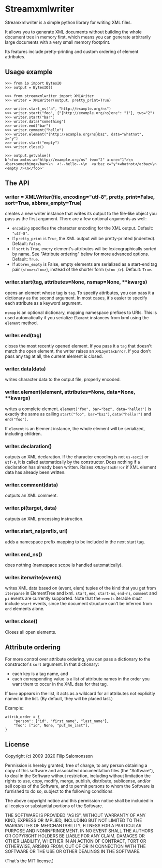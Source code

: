 Streamxmlwriter
===============

Streamxmlwriter is a simple python library for writing XML files.

It allows you to generate XML documents without building the whole
document tree in memory first, which means you can generate
arbitrarily large documents with a very small memory footprint.

Its features include pretty-printing and custom ordering of element
attributes.


Usage example
-------------

    >>> from io import BytesIO
    >>> output = BytesIO()

    >>> from streamxmlwriter import XMLWriter
    >>> writer = XMLWriter(output, pretty_print=True)

    >>> writer.start_ns("a", "http://example.org/ns")
    >>> writer.start("foo", {"{http://example.org/ns}one": "1"}, two="2")
    >>> writer.start("bar")
    >>> writer.data("something")
    >>> writer.end("bar")
    >>> writer.comment("hello")
    >>> writer.element("{http://example.org/ns}baz", data="whatnot", x="y")
    >>> writer.start("empty")
    >>> writer.close()

    >>> output.getvalue()
    b'<foo xmlns:a="http://example.org/ns" two="2" a:one="1">\n  <bar>something</bar>\n  <!--hello-->\n  <a:baz x="y">whatnot</a:baz>\n  <empty />\n</foo>'


The API
-------

### writer = XMLWriter(file, encoding="utf-8", pretty_print=False, sort=True, abbrev_empty=True)
creates a new writer instance that writes its output to the file-like
object you pass as the first argument. There are a few optional
arguments as well:

* `encoding` specifies the character encoding for the XML output.
  Default: `"utf-8"`.
* If `pretty_print` is `True`, the XML output will be pretty-printed
  (indented). Default: `False`.
* If `sort` is `True`, every element's attributes will be
  lexicographically sorted by name. See "Attribute ordering" below for
  more advanced options. Default: `True`.
* If `abbrev_empty` is False, empty elements are serialized as a
  start-end tag pair (`<foo></foo>`), instead of the shorter form
  (`<foo />`). Default: `True`.

### writer.start(tag, attributes=None, nsmap=None, **kwargs)
opens an element whose tag is `tag`. To specify attributes, you can
pass it a dictionary as the second argument. In most cases, it's
easier to specify each attribute as a keyword argument.

`nsmap` is an optional dictionary, mapping namespace prefixes to URIs.
This is used automatically if you serialize `Element` instances from
lxml using the `element` method.

### writer.end(tag)
closes the most recently opened element. If you pass it a `tag` that
doesn't match the open element, the writer raises an `XMLSyntaxError`.
If you don't pass any tag at all, the current element is closed.

### writer.data(data)
writes character data to the output file, properly encoded.

### writer.element(element, attributes=None, data=None, **kwargs)
writes a complete element. `element("foo", bar="baz", data="hello!")`
is exactly the same as calling `start("foo", bar="baz")`,
`data("hello!")` and `end("foo")`.

If `element` is an Element instance, the whole element will be
serialized, including children.

### writer.declaration()
outputs an XML declaration. If the character encoding is not
`us-ascii` or `utf-8`, it is called automatically by the constructor.
Does nothing if a declaration has already been written. Raises
`XMLSyntaxError` if XML element data has already been written.

### writer.comment(data)
outputs an XML comment.

### writer.pi(target, data)
outputs an XML processing instruction.

### writer.start_ns(prefix, uri)
adds a namespace prefix mapping to be included in the next start tag.

### writer.end_ns()
does nothing (namespace scope is handled automatically).

### writer.iterwrite(events)
writes XML data based on (event, elem) tuples of the kind that you get
from `iterparse` in ElementTree and lxml. `start`, `end`, `start-ns`,
`end-ns`, `comment` and `pi` events are currently supported. Note that
the `events` iterable *must* include `start` events, since the
document structure can't be inferred from `end` elements alone.

### writer.close()
Closes all open elements.


Attribute ordering
------------------

For more control over attribute ordering, you can pass a dictionary to
the constructor's `sort` argument. In that dictionary:

* each key is a tag name, and
* each corresponding value is a list of attribute names in the order
  you want them to occur in the XML data for that tag.

If `None` appears in the list, it acts as a wildcard for all
attributes not explicitly named in the list. (By default, they will be
placed last.)

Example::

    attrib_order = {
        "person": ["id", "first_name", "last_name"],
        "foo": ["id", None, "put_me_last"],
    }



License
-------

Copyright (c) 2009-2020 Filip Salomonsson

Permission is hereby granted, free of charge, to any person obtaining a copy
of this software and associated documentation files (the "Software"), to deal
in the Software without restriction, including without limitation the rights
to use, copy, modify, merge, publish, distribute, sublicense, and/or sell
copies of the Software, and to permit persons to whom the Software is
furnished to do so, subject to the following conditions:

The above copyright notice and this permission notice shall be included in
all copies or substantial portions of the Software.

THE SOFTWARE IS PROVIDED "AS IS", WITHOUT WARRANTY OF ANY KIND, EXPRESS OR
IMPLIED, INCLUDING BUT NOT LIMITED TO THE WARRANTIES OF MERCHANTABILITY,
FITNESS FOR A PARTICULAR PURPOSE AND NONINFRINGEMENT. IN NO EVENT SHALL THE
AUTHORS OR COPYRIGHT HOLDERS BE LIABLE FOR ANY CLAIM, DAMAGES OR OTHER
LIABILITY, WHETHER IN AN ACTION OF CONTRACT, TORT OR OTHERWISE, ARISING FROM,
OUT OF OR IN CONNECTION WITH THE SOFTWARE OR THE USE OR OTHER DEALINGS IN
THE SOFTWARE.

(That's the MIT license.)
